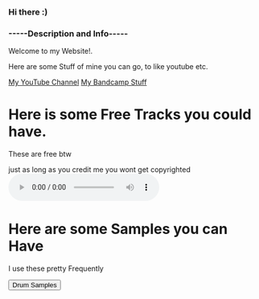 ### Hi there :)
### -----Description and Info-----
<p> Welcome to my Website!.
<p> Here are some Stuff of mine you can go, to like youtube etc.
  
<a href="https://www.youtube.com/channel/UCvCqFqDZF2JZgaxzSXCnqHw">My YouTube Channel</a>
<a href="https://antarctictrax.bandcamp.com/">My Bandcamp Stuff</a>
  
# Here is some Free Tracks you could have.

<p> These are free btw
<p> just as long as you credit me you wont get copyrighted
  
<audio controls autoplay>
  <source src="MajorKick.wav" type="audio/wav">
Your browser does not support the audio element.
</audio>

  
# Here are some Samples you can Have
  
<p> I use these pretty Frequently
  
<a href="Drums.rar"><button>Drum Samples</button></a>

